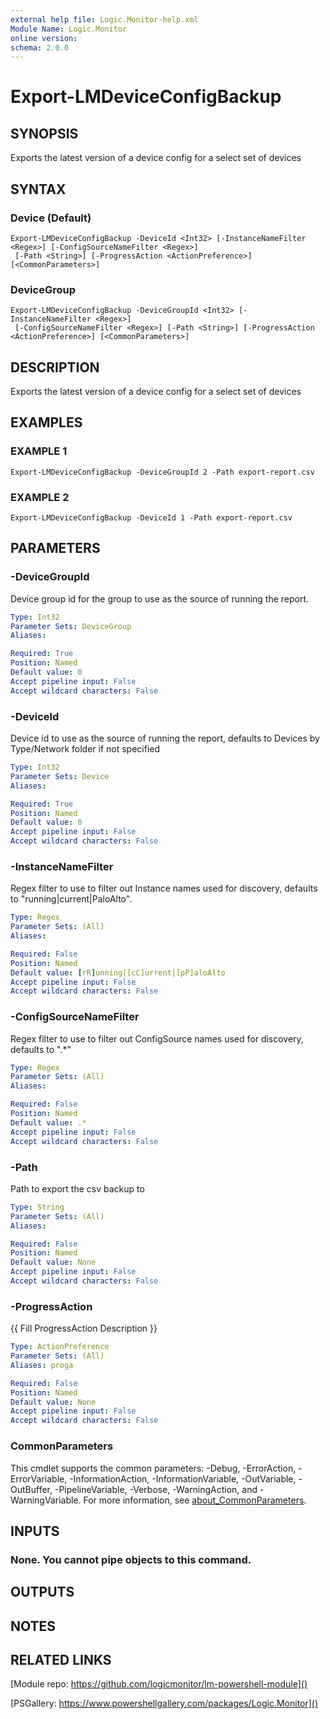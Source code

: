 ```yaml
---
external help file: Logic.Monitor-help.xml
Module Name: Logic.Monitor
online version:
schema: 2.0.0
---
```


# Export-LMDeviceConfigBackup

## SYNOPSIS
Exports the latest version of a device config for a select set of devices

## SYNTAX

### Device (Default)
```
Export-LMDeviceConfigBackup -DeviceId <Int32> [-InstanceNameFilter <Regex>] [-ConfigSourceNameFilter <Regex>]
 [-Path <String>] [-ProgressAction <ActionPreference>] [<CommonParameters>]
```

### DeviceGroup
```
Export-LMDeviceConfigBackup -DeviceGroupId <Int32> [-InstanceNameFilter <Regex>]
 [-ConfigSourceNameFilter <Regex>] [-Path <String>] [-ProgressAction <ActionPreference>] [<CommonParameters>]
```

## DESCRIPTION
Exports the latest version of a device config for a select set of devices

## EXAMPLES

### EXAMPLE 1
```
Export-LMDeviceConfigBackup -DeviceGroupId 2 -Path export-report.csv
```

### EXAMPLE 2
```
Export-LMDeviceConfigBackup -DeviceId 1 -Path export-report.csv
```

## PARAMETERS

### -DeviceGroupId
Device group id for the group to use as the source of running the report.

```yaml
Type: Int32
Parameter Sets: DeviceGroup
Aliases:

Required: True
Position: Named
Default value: 0
Accept pipeline input: False
Accept wildcard characters: False
```

### -DeviceId
Device id to use as the source of running the report, defaults to Devices by Type/Network folder if not specified

```yaml
Type: Int32
Parameter Sets: Device
Aliases:

Required: True
Position: Named
Default value: 0
Accept pipeline input: False
Accept wildcard characters: False
```

### -InstanceNameFilter
Regex filter to use to filter out Instance names used for discovery, defaults to "running|current|PaloAlto".

```yaml
Type: Regex
Parameter Sets: (All)
Aliases:

Required: False
Position: Named
Default value: [rR]unning|[cC]urrent|[pP]aloAlto
Accept pipeline input: False
Accept wildcard characters: False
```

### -ConfigSourceNameFilter
Regex filter to use to filter out ConfigSource names used for discovery, defaults to ".*"

```yaml
Type: Regex
Parameter Sets: (All)
Aliases:

Required: False
Position: Named
Default value: .*
Accept pipeline input: False
Accept wildcard characters: False
```

### -Path
Path to export the csv backup to

```yaml
Type: String
Parameter Sets: (All)
Aliases:

Required: False
Position: Named
Default value: None
Accept pipeline input: False
Accept wildcard characters: False
```

### -ProgressAction
{{ Fill ProgressAction Description }}

```yaml
Type: ActionPreference
Parameter Sets: (All)
Aliases: proga

Required: False
Position: Named
Default value: None
Accept pipeline input: False
Accept wildcard characters: False
```

### CommonParameters
This cmdlet supports the common parameters: -Debug, -ErrorAction, -ErrorVariable, -InformationAction, -InformationVariable, -OutVariable, -OutBuffer, -PipelineVariable, -Verbose, -WarningAction, and -WarningVariable. For more information, see [about_CommonParameters](http://go.microsoft.com/fwlink/?LinkID=113216).

## INPUTS

### None. You cannot pipe objects to this command.
## OUTPUTS

## NOTES

## RELATED LINKS

[Module repo: https://github.com/logicmonitor/lm-powershell-module]()

[PSGallery: https://www.powershellgallery.com/packages/Logic.Monitor]()

